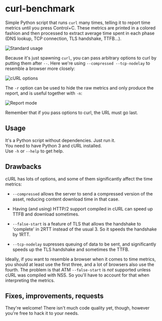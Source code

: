 # curl-benchmark

Simple Python script that runs `curl` many times, telling it to report time metrics
until you press Control+C. These metrics are printed in a colored fashion and then
processed to extract average time spent in each phase (DNS lookup, TCP connection,
TLS handshake, TTFB...).

![Standard usage](https://i.imgur.com/PE8VkPw.png)

Because it's just spawning `curl`, you can pass arbitrary options to curl by putting
them after `--`. Here we're using `--compressed --tcp-nodelay` to resemble a browser
more closely:

![cURL options](https://i.imgur.com/tEpok2f.png)

The `-r` option can be used to hide the raw metrics and only produce the report,
and is useful together with `-n`:

![Report mode](https://i.imgur.com/RfFYLj1.png)

Remember that if you pass options to curl, the URL must go last.

## Usage

It's a Python script without dependencies. Just run it.  
You need to have Python 3 and cURL installed.  
Use `-h` or `--help` to get help.

## Drawbacks

cURL has lots of options, and some of them significantly affect the time metrics:

 - `--compressed` allows the server to send a compressed version of the asset,
   reducing content download time in that case.

 - Having (and using) HTTP/2 support compiled in cURL can speed up TTFB and
   download sometimes.

 - `--false-start` is a feature of TLS that allows the handshake to 'complete' in
   2RTT instead of the usual 3. So it speeds the handshake by 1RTT.

 - `--tcp-nodelay` supresses queuing of data to be sent, and significantly speeds
   up the TLS handshake and sometimes the TTFB.

Ideally, if you want to resemble a browser when it comes to time metrics, you should
at least use the first three, and a lot of browsers also use the fourth. The problem
is that ATM `--false-start` is *not* supported unless cURL was compiled with NSS.
So you'll have to account for that when interpreting the metrics.

## Fixes, improvements, requests

They're welcome! There isn't much code quality yet, though, however you're free to
hack it to your needs.
